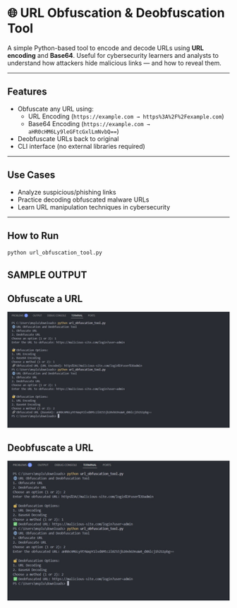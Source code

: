 # 🌐 URL Obfuscation & Deobfuscation Tool

A simple Python-based tool to encode and decode URLs using **URL encoding** and **Base64**. Useful for cybersecurity learners and analysts to understand how attackers hide malicious links — and how to reveal them.

---

## Features

- Obfuscate any URL using:
  - URL Encoding (`https://example.com → https%3A%2F%2Fexample.com`)
  - Base64 Encoding (`https://example.com → aHR0cHM6Ly9leGFtcGxlLmNvbQ==`)
- Deobfuscate URLs back to original
- CLI interface (no external libraries required)

---

## Use Cases

-  Analyze suspicious/phishing links
-  Practice decoding obfuscated malware URLs
-  Learn URL manipulation techniques in cybersecurity

---

## How to Run

```bash
python url_obfuscation_tool.py
```
## SAMPLE OUTPUT
## Obfuscate a URL
  ![image alt](https://github.com/sivaranjani-mspluto/URL_Obfuscation_Tool/blob/main/OUTPUTScreenshot%202025-07-03%20083205.jpg)
## Deobfuscate a URL
  ![image alt](https://github.com/sivaranjani-mspluto/URL_Obfuscation_Tool/blob/main/OUTPUT2Screenshot%202025-07-03%20083416.jpg)

